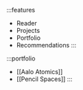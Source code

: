 :::features
- Reader
- Projects
- Portfolio
- Recommendations
:::

:::portfolio
- [[Aalo Atomics]]
- [[Pencil Spaces]]
:::